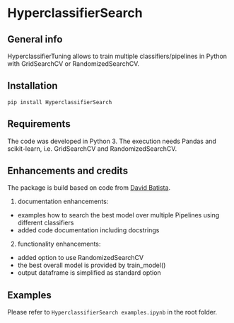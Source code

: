 # HyperclassifierSearch

## General info
HyperclassifierTuning allows to train multiple classifiers/pipelines in Python with GridSearchCV or RandomizedSearchCV.

## Installation
`pip install HyperclassifierSearch`

## Requirements
The code was developed in Python 3. The execution needs Pandas and scikit-learn, i.e. GridSearchCV and RandomizedSearchCV.

## Enhancements and credits
The package is build based on code from [David Batista](https://github.com/davidsbatista/machine-learning-notebooks/blob/master/hyperparameter-across-models.ipynb).

1. documentation enhancements:
- examples how to search the best model over multiple Pipelines using different classifiers
- added code documentation including docstrings

2. functionality enhancements:
- added option to use RandomizedSearchCV
- the best overall model is provided by train_model()
- output dataframe is simplified as standard option

## Examples
Please refer to `HyperclassifierSearch examples.ipynb` in the root folder.
